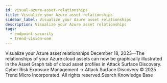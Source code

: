```yaml
---
id: visual-azure-asset-relationships
title: Visualize your Azure asset relationships
sidebar_label: Visualize your Azure asset relationships
description: Visualize your Azure asset relationships
tags:
  - endpoint-security
  - trend-vision-one
---
```


 Visualize your Azure asset relationships December 18, 2023—The relationships of your Azure cloud assets can now be graphically illustrated in the Asset Graph tab of cloud asset profiles in Attack Surface Discovery. Cyber Risk Exposure Management → Attack Surface Discovery © 2025 Trend Micro Incorporated. All rights reserved.Search Knowledge Base